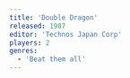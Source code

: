 ```yaml
---
title: 'Double Dragon'
released: 1987
editor: 'Technos Japan Corp'
players: 2
genres:
  - 'Beat them all'
---
```

